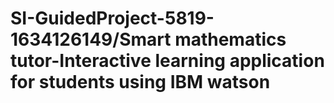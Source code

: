 # SI-GuidedProject-5819-1634126149/Smart mathematics tutor-Interactive learning application for students using IBM watson
